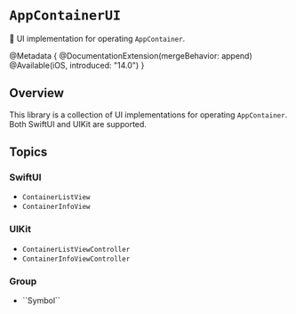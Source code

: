 # ``AppContainerUI``

📱 UI implementation for operating ``AppContainer``.

@Metadata {
    @DocumentationExtension(mergeBehavior: append)
    @Available(iOS, introduced: "14.0")
}

## Overview

This library is a collection of UI implementations for operating ``AppContainer``.
Both SwiftUI and UIKit are supported.

## Topics

### SwiftUI

- ``ContainerListView``
- ``ContainerInfoView``

### UIKit

- ``ContainerListViewController``
- ``ContainerInfoViewController``

### <!--@START_MENU_TOKEN@-->Group<!--@END_MENU_TOKEN@-->

- <!--@START_MENU_TOKEN@-->``Symbol``<!--@END_MENU_TOKEN@-->
